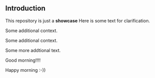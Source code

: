 ## Introduction
This repository is just a **showcase**
Here is some text for clarification.

Some additional context.

Some additional context.

Some more addtional text.

Good morning!!!!

Happy morning :-))

